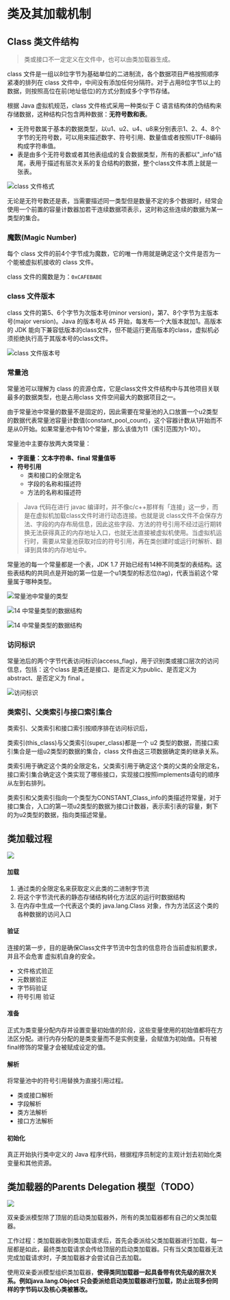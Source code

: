 # 类及其加载机制

## Class 类文件结构

> 类或接口不一定定义在文件中，也可以由类加载器生成。

class 文件是一组以8位字节为基础单位的二进制流，各个数据项目严格按照顺序紧凑的排列在 class 文件中，中间没有添加任何分隔符。对于占用8位字节以上的数据，则按照高位在前\(地址低位\)的方式分割成多个字节存储。

根据 Java 虚拟机规范，class 文件格式采用一种类似于 C 语言结构体的伪结构来存储数据，这种结构只包含两种数据：**无符号数和表**。

* 无符号数属于基本的数据类型，以u1、u2、u4、u8来分别表示1、2、4、8个字节的无符号数，可以用来描述数字、符号引用、数量值或者按照UTF-8编码构成字符串值。
* 表是由多个无符号数或者其他表组成的复合数据类型，所有的表都以"\_info"结尾，表用于描述有层次关系的复合结构的数据，整个class文件本质上就是一张表。

![class &#x6587;&#x4EF6;&#x683C;&#x5F0F;](../../.gitbook/assets/image%20%2821%29.png)

无论是无符号数还是表，当需要描述同一类型但是数量不定的多个数据时，经常会使用一个前置的容量计数器加若干连续数据项表示，这时称这些连续的数据为某一类型的集合。

### 魔数\(Magic Number\)

每个 class 文件的前4个字节成为魔数，它的唯一作用就是确定这个文件是否为一个能被虚拟机接收的 class 文件。

class 文件的魔数是为：`0xCAFEBABE`

### class 文件版本

class 文件的第5、6个字节为次版本号\(minor version\)，第7、8个字节为主版本号\(major version\)。Java 的版本号从 45 开始，每发布一个大版本就加1。高版本的 JDK 能向下兼容低版本的class文件，但不能运行更高版本的class，虚拟机必须拒绝执行高于其版本号的class文件。

![class &#x6587;&#x4EF6;&#x7248;&#x672C;&#x53F7;](../../.gitbook/assets/image%20%2828%29.png)

### 常量池

常量池可以理解为 class 的资源仓库，它是class文件文件结构中与其他项目关联最多的数据类型，也是占用class 文件空间最大的数据项目之一。

由于常量池中常量的数量不是固定的，因此需要在常量池的入口放置一个u2类型的数据代表常量池容量计数值\(constant\_pool\_count\)，这个容器计数从1开始而不是从0开始。如果常量池中有10个常量，那么该值为11（索引范围为1-10）。

常量池中主要存放两大类常量：

* **字面量：文本字符串、final 常量值等**
* **符号引用**
  * 类和接口的全限定名
  * 字段的名称和描述符
  * 方法的名称和描述符

> Java 代码在进行 javac 编译时，并不像c/c++那样有「连接」这一步，而是在虚拟机加载class文件时进行动态连接。也就是说 class文件不会保存方法、字段的内存布局信息，因此这些字段、方法的符号引用不经过运行期转换无法获得真正的内存地址入口，也就无法直接被虚拟机使用。当虚拟机运行时，需要从常量池获取对应的符号引用，再在类创建时或运行时解析、翻译到具体的内存地址中。

常量池的每一个常量都是一个表，JDK 1.7 开始已经有14种不同类型的表结构。这些表结构的共同点是开始的第一位是一个u1类型的标志位\(tag\)，代表当前这个常量属于哪种类型。

![&#x5E38;&#x91CF;&#x6C60;&#x4E2D;&#x5E38;&#x91CF;&#x7684;&#x7C7B;&#x578B;](../../.gitbook/assets/image%20%2835%29.png)

![14 &#x4E2D;&#x5E38;&#x91CF;&#x7C7B;&#x578B;&#x7684;&#x6570;&#x636E;&#x7ED3;&#x6784;](../../.gitbook/assets/image%20%282%29.png)

![14 &#x4E2D;&#x5E38;&#x91CF;&#x7C7B;&#x578B;&#x7684;&#x6570;&#x636E;&#x7ED3;&#x6784;](../../.gitbook/assets/image%20%286%29.png)

### 访问标识

常量池后的两个字节代表访问标识\(access\_flag\)，用于识别类或接口层次的访问信息，包括：这个class 是类还是接口、是否定义为public、是否定义为 abstract、是否定义为 final 。

![&#x8BBF;&#x95EE;&#x6807;&#x8BC6;](../../.gitbook/assets/image%20%2836%29.png)

### 类索引、父类索引与接口索引集合

类索引、父类索引和接口索引按顺序排在访问标识后，

类索引\(this\_class\)与父类索引\(super\_class\)都是一个 u2 类型的数据，而接口索引集合是一组u2类型的数据的集合，class 文件由这三项数据确定类的继承关系。

类索引用于确定这个类的全限定名，父类索引用于确定这个类的父类的全限定名，接口索引集合确定这个类实现了哪些接口，实现接口按照implements语句的顺序从左到右排列。

类索引和父类索引指向一个类型为CONSTANT\_Class\_info的类描述符常量，对于接口集合，入口的第一项u2类型的数据为接口计数器，表示索引表的容量，剩下的为u2类型的数据，指向类描述常量。



## 类加载过程

![](../../.gitbook/assets/jie-ping-2019121122.24.23.png)

#### 加载

1. 通过类的全限定名来获取定义此类的二进制字节流
2. 将这个字节流代表的静态存储结构转化方法区的运行时数据结构
3. 在内存中生成一个代表这个类的 java.lang.Class 对象，作为方法区这个类的各种数据的访问入口

#### 验证

连接的第一步，目的是确保Class文件字节流中包含的信息符合当前虚拟机要求，并且不会危害 虚拟机自身的安全。

* 文件格式验正
* 元数据验正
* 字节码验证
* 符号引用 验证

#### 准备

正式为类变量分配内存并设置变量初始值的阶段，这些变量使用的初始值都将在方法区分配。进行内存分配的是类变量而不是实例变量，会赋值为初始值。只有被final修饰的常量才会被赋成设定的值。

#### 解析

将常量池中的符号引用替换为直接引用过程。

* 类或接口解析
* 字段解析
* 类方法解析
* 接口方法解析

#### 初始化 

真正开始执行类中定义的 Java 程序代码，根据程序员制定的主观计划去初始化类变量和其他资源。

## 类加载器的Parents Delegation 模型（TODO）

![](../../.gitbook/assets/jie-ping-2019121122.42.48.png)

双亲委派模型除了顶层的启动类加载器外，所有的类加载器都有自己的父类加载器。

工作过程：类加载器收到类加载请求后，首先会委派给父类加载器进行加载，每一层都是如此，最终类加载请求会传给顶层的启动类加载器。只有当父类加载器无法完成加载请求时，子类加载器才会尝试自己去加载。

使用双亲委派模型组织类加载器，**使得类同加载器一起具备带有优先级的层次关系。例如java.lang.Object 只会委派给启动类加载器进行加载，防止出现多份同样的字节码以及核心类被篡改。**

